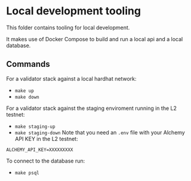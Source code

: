 # Local development tooling

This folder contains tooling for local development.

It makes use of Docker Compose to build and run a local api and a local database.

## Commands

For a validator stack against a local hardhat network:
- `make up`
- `make down`

For a validator stack against the staging enviroment running in the L2 testnet:
- `make staging-up`
- `make staging-down`
Note that you need an `.env` file with your Alchemy API KEY in the L2 testnet:
```
ALCHEMY_API_KEY=XXXXXXXXX
```

To connect to the database run:
- `make psql`

